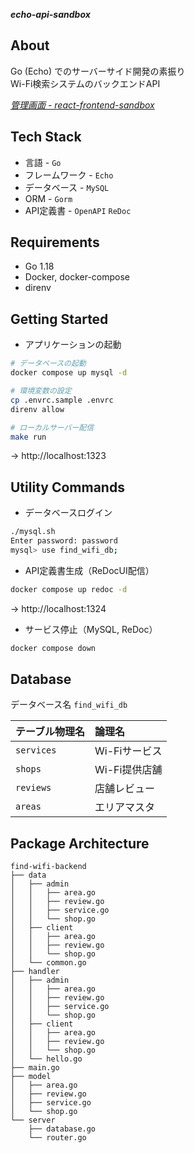 ***echo-api-sandbox***

## About

Go (Echo) でのサーバーサイド開発の素振り  
Wi-Fi検索システムのバックエンドAPI

*[管理画面 - react-frontend-sandbox](https://github.com/KotaTanaka/react-frontend-sandbox)*

## Tech Stack

- 言語 - `Go`
- フレームワーク - `Echo`
- データベース - `MySQL`
- ORM - `Gorm`
- API定義書 - `OpenAPI` `ReDoc`

## Requirements

- Go 1.18
- Docker, docker-compose
- direnv

## Getting Started

- アプリケーションの起動

```sh
# データベースの起動
docker compose up mysql -d

# 環境変数の設定
cp .envrc.sample .envrc
direnv allow

# ローカルサーバー配信
make run
```

→ http://localhost:1323


## Utility Commands

- データベースログイン

```sh
./mysql.sh
Enter password: password
mysql> use find_wifi_db;
```

- API定義書生成（ReDocUI配信）

```sh
docker compose up redoc -d
```

→ http://localhost:1324

- サービス停止（MySQL, ReDoc）

```sh
docker compose down
```

## Database

データベース名 `find_wifi_db`

| テーブル物理名 | 論理名 |
|:---|:---|
| `services` | Wi-Fiサービス |
| `shops` | Wi-Fi提供店舗 |
| `reviews` | 店舗レビュー |
| `areas` | エリアマスタ |

## Package Architecture

```
find-wifi-backend
├── data
│   ├── admin
│   │   ├── area.go
│   │   ├── review.go
│   │   ├── service.go
│   │   └── shop.go
│   ├── client
│   │   ├── area.go
│   │   ├── review.go
│   │   └── shop.go
│   └── common.go
├── handler
│   ├── admin
│   │   ├── area.go
│   │   ├── review.go
│   │   ├── service.go
│   │   └── shop.go
│   ├── client
│   │   ├── area.go
│   │   ├── review.go
│   │   └── shop.go
│   └── hello.go
├── main.go
├── model
│   ├── area.go
│   ├── review.go
│   ├── service.go
│   └── shop.go
└── server
    ├── database.go
    └── router.go
```
